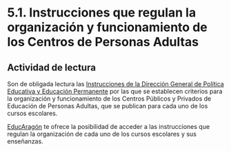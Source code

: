 
# 5.1. Instrucciones que regulan la organización y funcionamiento de los Centros de Personas Adultas

## Actividad de lectura

Son de obligada lectura las [Instrucciones de la Dirección General de Política Educativa y Educación Permanente](http://www.educaragon.org/guiaeducativa/guia_educativa_permanente.asp?sepRuta=Sistema+Educativo%2F%3Ca+href%3D%27%2Feducacion%5Fno%5Funi%2Easp%27%3EEnse%F1anza+no+Universitaria%3C%2Fa%3E%2F&amp;guiaeducativa=&amp;strSeccion=PPI04&amp;titpadre=Educaci%F3n+permanente&amp;arrpadres=&amp;arrides=&amp;arridesvin=&amp;lngArbol=80&amp;lngArbolvinculado=) por las que se establecen criterios para la organización y funcionamiento de los Centros Públicos y Privados de Educación de Personas Adultas, que se publican para cada uno de los cursos escolares.

[EducAragón](http://www.educaragon.org/guiaeducativa/guia_educativa_permanente.asp?sepRuta=Sistema+Educativo%2F%3Ca+href%3D%27%2Feducacion%5Fno%5Funi%2Easp%27%3EEnse%F1anza+no+Universitaria%3C%2Fa%3E%2F&amp;guiaeducativa=&amp;strSeccion=PPI04&amp;titpadre=Educaci%F3n+permanente&amp;ar) te ofrece la posibilidad de acceder a las instrucciones que regulan la organización de cada uno de los cursos escolares y sus enseñanzas.
